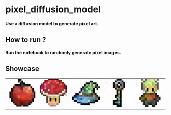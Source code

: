 # pixel_diffusion_model

#### Use a diffusion model to generate pixel art.

## How to run ?

#### Run the notebook to randomly generate pixel images.

## Showcase

<table>
<tr style="border="10px" solid">
<td><img src="https://github.com/Lanlul/pixel_diffusion_model/blob/main/apple.jpg"></td>
<td><img src="https://github.com/Lanlul/pixel_diffusion_model/blob/main/redmushroom.jpg"></td>
<td><img src="https://github.com/Lanlul/pixel_diffusion_model/blob/main/hat.jpg"></td>
<td><img src="https://github.com/Lanlul/pixel_diffusion_model/blob/main/key.jpg"></td>
<td><img src="https://github.com/Lanlul/pixel_diffusion_model/blob/main/human.jpg"></td>
</tr>
</table>
